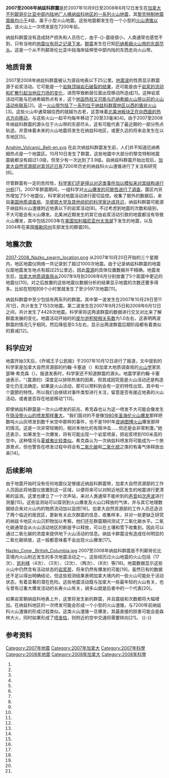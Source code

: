 **2007至2008年纳兹科群震**是於2007年10月9日至2008年6月12日发生在[加拿大](../Page/加拿大.md "wikilink")[不列颠哥伦比亚中部内陆地广人稀纳兹科地区的一系列火山地震](https://zh.wikipedia.org/wiki/不列颠哥伦比亚 "wikilink")，其[黎克特制地震震級均小于](https://zh.wikipedia.org/wiki/黎克特制地震震級 "wikilink")4级，属于小型火山地震。这些地震都发生在一个小型的[火山渣锥以西](https://zh.wikipedia.org/wiki/火山渣锥 "wikilink")，该火山上一次喷发是在7200年前。

纳兹科群震没有造成财产损失和人员伤亡，由于-{}-震级很小，人类通常也感觉不到，只有当地的[地震仪有将之记录下来](https://zh.wikipedia.org/wiki/地震仪 "wikilink")。[群震](../Page/群震.md "wikilink")发生在已知[厄纳希姆火山带的东部尽头](https://zh.wikipedia.org/wiki/厄纳希姆火山带 "wikilink")。这是一个从不列颠哥伦比亚中段海岸延伸至中部内陆的东西走向火山带。

## 地质背景

2007至2008年纳兹科群震被认为源自地表以下25公里。[地震波](../Page/地震波.md "wikilink")的性质显示群震源于岩浆活动。它可能是一个[岩脉顶端岩石破裂的结果](https://zh.wikipedia.org/wiki/岩脉 "wikilink")，还可能是由于[岩浆的流动和扩散引起当地应力场的变化](https://zh.wikipedia.org/wiki/岩浆 "wikilink")，进而导致断层位面出现移动所造成\[1\]。这种岩浆活动可能与厄纳希姆热点有关，这个[地函热柱又可能与厄纳希姆火山带以前的火山活动有联系](https://zh.wikipedia.org/wiki/地函热柱 "wikilink")\[2\]。这一[火山带包括了一系列位于纳兹科群震地区以西的](https://zh.wikipedia.org/wiki/火山带 "wikilink")[盾状火山](https://zh.wikipedia.org/wiki/盾状火山 "wikilink")\[3\]。这些火山中通常越往西的就越为古老，这意味着[北美洲板块正在向西面的](https://zh.wikipedia.org/wiki/北美洲板块 "wikilink")[热点方向移动](https://zh.wikipedia.org/wiki/热点_\(地质学\) "wikilink")，与这些火山一起平均每年移动了20至33毫米\[4\]。由于2007至2008年纳兹科群震的源头位于火山带的东部尽头，这有可能代表了最近期的一部分热点轨迹。并意味着未来的火山地震将发生在纳兹科地区，或更久远的将来会发生在以东地区\[5\]。

[Anahim_Volcanic_Belt-en.svg](https://zh.wikipedia.org/wiki/File:Anahim_Volcanic_Belt-en.svg "fig:Anahim_Volcanic_Belt-en.svg")
在此次纳兹科群震发生前，人们并不知道厄纳希姆热点是一个地震区。10月10日发生了群震，这些地震中大部分的黎克特制地震震級都没有超过1.0级，但至少有一次达到了3.9级。自纳兹科群震开始出现后，[加拿大自然资源部对其邻近已有](https://zh.wikipedia.org/wiki/加拿大自然资源部 "wikilink")7200年历史的纳兹科火山渣锥进行了关注和研究\[6\]。

尽管群震有一定的危险性，[科学家们还是得以对这类事件加以模拟来对其结构进行分析](https://zh.wikipedia.org/wiki/科学家 "wikilink")\[7\]。2007年群震期间，一组科学对[火山爆发的可能性进行了调查](https://zh.wikipedia.org/wiki/火山爆发 "wikilink")。震区内另外增加了5个地震仪，科学家对地震活动进行密切监控。收集了额外的数据后，来自[美国地质调查局](https://zh.wikipedia.org/wiki/美国地质调查局 "wikilink")、[华盛顿大学及其他组织的科学家达成共识](https://zh.wikipedia.org/wiki/华盛顿大学 "wikilink")，纳兹科群震可能源于纳兹科火山渣锥附近地表以下的岩浆活动\[8\]。不过考虑到地震的次数和级别，不大可能会有火山爆发。北美洲近期发生的其它由岩浆活动引致的地震都没有导致火山爆发，其中包括2003年在[美国](../Page/美国.md "wikilink")[加利福尼亚州](../Page/加利福尼亚州.md "wikilink")[太浩湖](../Page/太浩湖.md "wikilink")下发生的地震，以及2004年在美国[俄勒冈州](../Page/俄勒冈州.md "wikilink")东部发生的群震\[9\]。

## 地震次数

[2007-2008_Nazko_swarm_location.png](https://zh.wikipedia.org/wiki/File:2007-2008_Nazko_swarm_location.png "fig:2007-2008_Nazko_swarm_location.png")
从2007年10月20日开始的三个星期内，地区地震仪网络一共记录到了超过1000次地震。由于记录纳兹科群震的地震仪距地震发生地点有超过25公里远，因此[震源](../Page/震源.md "wikilink")的具体位置数据并不精确。地震发生后，[加拿大地质调查局从](https://zh.wikipedia.org/wiki/加拿大地质调查局 "wikilink")2007年9月到2008年6月分别放置了5个距震中更近的地震仪\[10\]。对之后放置的这些地震仪数据分析的结果显示地震的次数还要多得多。比如在短短的6个小时里就发生了至少597次地震\[11\]。

纳兹科群震中至少包括有两系列的群震。其中第一波发生在2007年10月29日至11月1日，共计发生了153次地震。第二波发生在2007年9月25日和2008年6月12日之间，共计发生了4428次地震。科学家将这两波群震的数据进行交叉对比来了解群震发展的变化。地震活动开始时的[皮尔逊积矩相关系数](../Page/皮尔逊积矩相关系数.md "wikilink")为1.0左右，这表明两波群震的情况几乎相同，然后降低至0.5左右，显示出两波群震后期阶段都有着类似的衰减\[12\]。

## 科学应对

地震开始3天后，《乔城王子公民报》于2007年10月12日进行了报道，文中提到的科学家是加拿大自然资源部的约翰·卡塞迪（）和加拿大地质调查局的[火山学](../Page/火山学.md "wikilink")家凯瑟琳·希克森（）。报道发表时，科学家还不知道群震的源头。地震学家约翰·卡塞迪表示，“（震源的）深度足以排除热液的因素，但其成因究竟是火山活动还是构造变化仍无法确定。如果是火山活动，那可以预料到会有一定的特性出现，其中有一个震颤的特性。所以我们会继续对事件类型进行关注，留意是否有接近地表的火山活动，或者是否存在地层移动”\[13\]。

即使纳兹科群震是一次火山喷发的前兆，希克森也认为这一喷发不大可能会像发生在[隐没带火山的喷发那样重大](https://zh.wikipedia.org/wiki/隐没带 "wikilink")。“我们面对的不是像[1980年圣海伦火山爆发](../Page/1980年圣海伦火山爆发.md "wikilink")那样把数吨火山灰喷发到数千米空中那样的事件，也不是1991年[皮纳图博火山](../Page/皮纳图博火山.md "wikilink")爆发那样的情况。这是一次非常轻微的，相对本地化的有限冲击……但还是会非常刺激。”她还表示，如果发生一次爆发，将有可能出现一个岩浆喷泉，把岩浆喷到100米高的空中。这种情况与[夏威夷比较类似](https://zh.wikipedia.org/wiki/夏威夷 "wikilink")。希克森认为一次纳兹科喷发将可能成为一个旅游景点，但也警告在喷发过程中将会有[二氧化碳](../Page/二氧化碳.md "wikilink")和[二氧化硫](../Page/二氧化硫.md "wikilink")之类的有毒气体释放出来\[14\]。

## 后续影响

由于地震开始时没有任何地震仪足够接近纳兹科群震带，加拿大自然资源部的工作人员因此将地震仪放置到这一区域，以便将来可以对附近地区发生的地震进行更清晰的监测。这里也建立了一个次声站，来对人类通常不能听到的[声音](../Page/声音.md "wikilink")如[次声波](../Page/次声波.md "wikilink")进行测量\[15\]。这些监测站可以探测到火山爆发及火山口释放的气体，并与其它地理数据结合来对火山内的物质流动加以监控\[16\]。加拿大自然资源部的工作人员还造访了两个临近的居民区，更新有关此次群震的信息，收集样本，并对一些更缺乏研究的纳兹卡地区火山沉积物加以考察。他们还在群震期间测试了二氧化碳水平。二氧化碳通常会从火山活动地区的断层予以释放，可以在土壤和雪下收集到。因此可以通过二氧化碳的浓度来提供地下火山活动的信息。纳兹卡群震没有造成任何明显的二氧化碳排放，这一般都意味着不会出现火山爆发\[17\]。

[Nazko_Cone,_British_Columbia.jpg](https://zh.wikipedia.org/wiki/File:Nazko_Cone,_British_Columbia.jpg "fig:Nazko_Cone,_British_Columbia.jpg")
2007至2008年纳兹科群震是不列颠哥伦比亚境内火山附近发生的多次地震活动之一。这些经历过火山地震的火山包括（17次）、[凯利峰](https://zh.wikipedia.org/wiki/凯利峰 "wikilink")（4次）、（3次）、（2次）、（两次）、（8次）等\[18\]。地震数据显示这些火山中仍然含有活动状态的[岩浆房](https://zh.wikipedia.org/wiki/岩浆房 "wikilink")，将来仍然有爆发的可能\[19\]。虽然已有的数据还不足以得出明确结论，但这些观测结果表明加拿大境内的一些火山可能处于活动状态，有着显著的潜在危险。这些地震活动既与加拿大一些最年轻的火山有关，也与曾有过重大爆发活动的长寿火山有关，胡多山就是后者中的一个代表\[20\]。

如果岩浆朝纳兹科地表上升，这里将发生新的群震，并且震级和次数都将大幅增加。在纳兹科地区的一次喷发可能会形成一个小型的火山渣锥，与7200年前纳兹科火山渣锥的形成过程类似。这类火山渣锥一旦爆发，其最直接的损害可能会是森林大火，同时如果形成了[喷发柱](https://zh.wikipedia.org/wiki/喷发柱 "wikilink")，则附近的空中交通将需要转向\[21\]。
{{-}}

## 参考资料

[Category:2007年地震](https://zh.wikipedia.org/wiki/Category:2007年地震 "wikilink")
[Category:2007年加拿大](https://zh.wikipedia.org/wiki/Category:2007年加拿大 "wikilink")
[Category:2007年科學](https://zh.wikipedia.org/wiki/Category:2007年科學 "wikilink")
[Category:2008年地震](https://zh.wikipedia.org/wiki/Category:2008年地震 "wikilink")
[Category:2008年加拿大](https://zh.wikipedia.org/wiki/Category:2008年加拿大 "wikilink")
[Category:2008年科學](https://zh.wikipedia.org/wiki/Category:2008年科學 "wikilink")

1.
2.

3.
4.

5.

6.

7.
8.

9.
10.

11.
12.
13.

14.
15.

16.

17.
18.

19.

20.
21.
